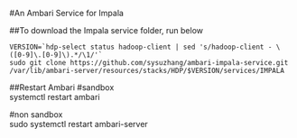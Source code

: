#An Ambari Service for Impala


##To download the Impala service folder, run below    


```
VERSION=`hdp-select status hadoop-client | sed 's/hadoop-client - \([0-9]\.[0-9]\).*/\1/'`
sudo git clone https://github.com/sysuzhang/ambari-impala-service.git /var/lib/ambari-server/resources/stacks/HDP/$VERSION/services/IMPALA        
```

##Restart Ambari
\#sandbox  
systemctl restart ambari

\#non sandbox  
sudo systemctl restart ambari-server 

